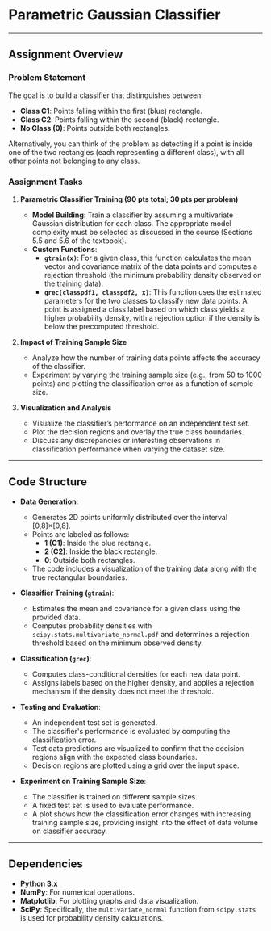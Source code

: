 # Parametric Gaussian Classifier

---

## Assignment Overview

### Problem Statement

The goal is to build a classifier that distinguishes between:
- **Class C1**: Points falling within the first (blue) rectangle.
- **Class C2**: Points falling within the second (black) rectangle.
- **No Class (0)**: Points outside both rectangles.

Alternatively, you can think of the problem as detecting if a point is inside one of the two rectangles (each representing a different class), with all other points not belonging to any class.

### Assignment Tasks

1. **Parametric Classifier Training (90 pts total; 30 pts per problem)**
   - **Model Building**: Train a classifier by assuming a multivariate Gaussian distribution for each class. The appropriate model complexity must be selected as discussed in the course (Sections 5.5 and 5.6 of the textbook).
   - **Custom Functions**:
     - **`gtrain(x)`**: For a given class, this function calculates the mean vector and covariance matrix of the data points and computes a rejection threshold (the minimum probability density observed on the training data).
     - **`grec(classpdf1, classpdf2, x)`**: This function uses the estimated parameters for the two classes to classify new data points. A point is assigned a class label based on which class yields a higher probability density, with a rejection option if the density is below the precomputed threshold.

2. **Impact of Training Sample Size**
   - Analyze how the number of training data points affects the accuracy of the classifier.
   - Experiment by varying the training sample size (e.g., from 50 to 1000 points) and plotting the classification error as a function of sample size.

3. **Visualization and Analysis**
   - Visualize the classifier’s performance on an independent test set.
   - Plot the decision regions and overlay the true class boundaries.
   - Discuss any discrepancies or interesting observations in classification performance when varying the dataset size.

---

## Code Structure

- **Data Generation**:
  - Generates 2D points uniformly distributed over the interval [0,8]×[0,8].
  - Points are labeled as follows:
    - **1 (C1)**: Inside the blue rectangle.
    - **2 (C2)**: Inside the black rectangle.
    - **0**: Outside both rectangles.
  - The code includes a visualization of the training data along with the true rectangular boundaries.

- **Classifier Training (`gtrain`)**:
  - Estimates the mean and covariance for a given class using the provided data.
  - Computes probability densities with `scipy.stats.multivariate_normal.pdf` and determines a rejection threshold based on the minimum observed density.

- **Classification (`grec`)**:
  - Computes class-conditional densities for each new data point.
  - Assigns labels based on the higher density, and applies a rejection mechanism if the density does not meet the threshold.

- **Testing and Evaluation**:
  - An independent test set is generated.
  - The classifier's performance is evaluated by computing the classification error.
  - Test data predictions are visualized to confirm that the decision regions align with the expected class boundaries.
  - Decision regions are plotted using a grid over the input space.

- **Experiment on Training Sample Size**:
  - The classifier is trained on different sample sizes.
  - A fixed test set is used to evaluate performance.
  - A plot shows how the classification error changes with increasing training sample size, providing insight into the effect of data volume on classifier accuracy.

---

## Dependencies

- **Python 3.x**
- **NumPy**: For numerical operations.
- **Matplotlib**: For plotting graphs and data visualization.
- **SciPy**: Specifically, the `multivariate_normal` function from `scipy.stats` is used for probability density calculations.
